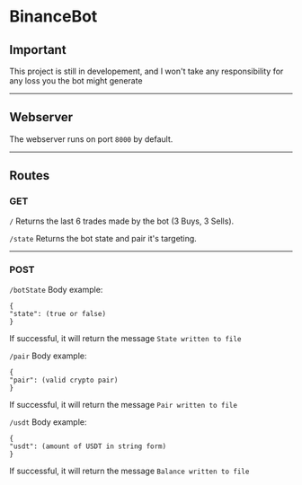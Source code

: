 # BinanceBot

## Important

This project is still in developement, and I won't take any responsibility for any loss you the bot might generate

------------

## Webserver

The webserver runs on port `8000` by default.

------------

## Routes

### GET
`/`
Returns the last 6 trades made by the bot (3 Buys, 3 Sells).

`/state`
Returns the bot state and pair it's targeting.

------------

### POST
`/botState`
Body example: 
```
{
"state": (true or false)
}
```
If successful, it will return the message `State written to file`

`/pair`
Body example: 
```
{
"pair": (valid crypto pair)
}
```
If successful, it will return the message `Pair written to file`

`/usdt`
Body example:
```
{
"usdt": (amount of USDT in string form)
}
```
If successful, it will return the message `Balance written to file`
